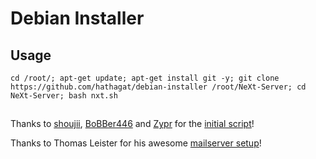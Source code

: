 # Debian Installer

## Usage
```
cd /root/; apt-get update; apt-get install git -y; git clone https://github.com/hathagat/debian-installer /root/NeXt-Server; cd NeXt-Server; bash nxt.sh
```

##
Thanks to [shoujii](https://github.com/shoujii), [BoBBer446](https://github.com/BoBBer446) and [Zypr](https://github.com/zypr) for the [initial script](https://github.com/shoujii/NeXt-Server)!

Thanks to Thomas Leister for his awesome [mailserver setup](https://thomas-leister.de/mailserver-debian-stretch/)!
